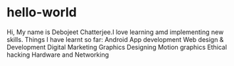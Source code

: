 # hello-world
Hi,
My name is Debojeet Chatterjee.I love learning amd implementing new skills.
Things I have learnt so far:
Android App development
Web design & Development
Digital Marketing
Graphics Designing
Motion graphics
Ethical hacking
Hardware and Networking

